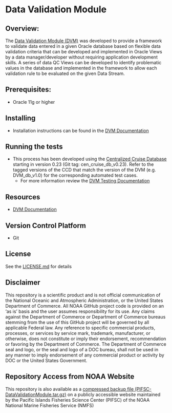 # Data Validation Module

## Overview:
The [Data Validation Module (DVM)](https://github.com/PIFSC-NMFS-NOAA/PIFSC-DataValidationModule) was developed to provide a framework to validate data entered in a given Oracle database based on flexible data validation criteria that can be developed and implemented in Oracle Views by a data manager/developer without requiring application development skills.  A series of data QC Views can be developed to identify problematic values in the database and implemented in the framework to allow each validation rule to be evaluated on the given Data Stream.  

## Prerequisites:
- Oracle 11g or higher

## Installing
- Installation instructions can be found in the [DVM Documentation](./docs/Data%20Validation%20Module%20Documentation.md#database_setup)

## Running the tests
- This process has been developed using the [Centralized Cruise Database](https://picgitlab.nmfs.local/centralized-data-tools/centralized-cruise-database) starting in version 0.23 (Git tag: cen_cruise_db_v0.23). Refer to the tagged versions of the CCD that match the version of the DVM (e.g. DVM_db_v1.0) for the corresponding automated test cases.
	- For more information review the [DVM Testing Documentation](https://picgitlab.nmfs.local/centralized-data-tools/centralized-cruise-database/-/blob/master/docs/packages/CDVM/test%20cases/CDVM%20Testing%20Documentation.md)

## Resources
- [DVM Documentation](./docs/Data%20Validation%20Module%20Documentation.md)

## Version Control Platform
- Git

## License
See the [LICENSE.md](./LICENSE.md) for details

## Disclaimer
This repository is a scientific product and is not official communication of the National Oceanic and Atmospheric Administration, or the United States Department of Commerce. All NOAA GitHub project code is provided on an ‘as is’ basis and the user assumes responsibility for its use. Any claims against the Department of Commerce or Department of Commerce bureaus stemming from the use of this GitHub project will be governed by all applicable Federal law. Any reference to specific commercial products, processes, or services by service mark, trademark, manufacturer, or otherwise, does not constitute or imply their endorsement, recommendation or favoring by the Department of Commerce. The Department of Commerce seal and logo, or the seal and logo of a DOC bureau, shall not be used in any manner to imply endorsement of any commercial product or activity by DOC or the United States Government.

## Repository Access from NOAA Website
This repository is also available as a [compressed backup file (PIFSC-DataValidationModule.tar.gz)](https://pifsc-xfer.irc.noaa.gov/gitxfer/PIFSC-DataValidationModule.tar.gz) on a publicly accessible website maintained by the Pacific Islands Fisheries Science Center (PIFSC) of the NOAA National Marine Fisheries Service (NMFS)
